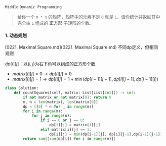 `Middle`    `Dynamic Programming`

>  给你一个 `m * n` 的矩阵，矩阵中的元素不是 `0` 就是 `1`，请你统计并返回其中完全由 `1` 组成的 **正方形** 子矩阵的个数。

#### 1. 动态规划 

 [0221. Maximal Square.md](0221. Maximal Square.md) 不同dp定义，但相同规则

$dp[i][j]$：以$(i,j$)为右下角可以组成的正方形个数

- $matrix[i][j]=0\to dp[i][j]=0$
- $matrix[i][j]=1 \to dp[i][j]=1+ \min(dp[i-1][j-1], dp[i][j-1], dp[i-1][j])$

```python
class Solution:
    def countSquares(self, matrix: List[List[int]]) -> int:
        if not matrix or not matrix[0]: return 0
        m, n = len(matrix), len(matrix[0])
        dp = [[0] * n for _ in range(m)]
        for i in range(m):
            for j in range(n):
                if i == 0 or j == 0:
                    dp[i][j] = matrix[i][j]
                elif matrix[i][j] == 1:
                    dp[i][j] = min(dp[i-1][j], dp[i][j-1],dp[i-1][j-1]) + 1
        return sum([sum(dp[i]) for i in range(m)])
```

